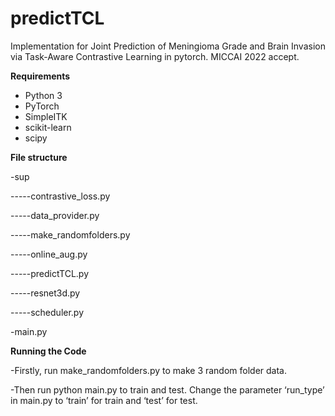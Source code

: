 # predictTCL
Implementation for Joint Prediction of Meningioma Grade and Brain Invasion via Task-Aware Contrastive Learning in pytorch. MICCAI 2022 accept.

**Requirements**
- Python 3
- PyTorch
- SimpleITK
- scikit-learn
- scipy

**File structure**

-sup

-----contrastive_loss.py

-----data_provider.py

-----make_randomfolders.py

-----online_aug.py

-----predictTCL.py

-----resnet3d.py

-----scheduler.py

-main.py

**Running the Code**

-Firstly, run make_randomfolders.py to make 3 random folder data. 

-Then run python main.py to train and test. Change the parameter ‘run_type’ in main.py to ‘train’ for train and ‘test’ for test.
